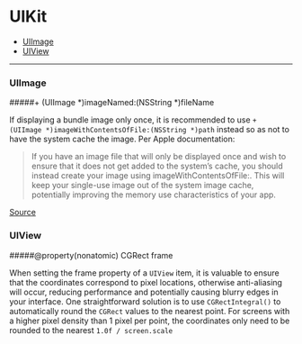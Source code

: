 # UIKit

- [UIImage](#uiimage)
- [UIView](#uiview)

---

### UIImage

#####+ (UIImage *)imageNamed:(NSString *)fileName

If displaying a bundle image only once, it is recommended to use `+ (UIImage *)imageWithContentsOfFile:(NSString *)path` instead so as not to have the system cache the image. Per Apple documentation:
> If you have an image file that will only be displayed once and wish to ensure that it does not get added to the system’s cache, you should instead create your image using imageWithContentsOfFile:. This will keep your single-use image out of the system image cache, potentially improving the memory use characteristics of your app.

[Source](https://developer.apple.com/library/ios/documentation/uikit/reference/UIImage_Class/Reference/Reference.html#//apple_ref/occ/clm/UIImage/imageNamed:)

### UIView

#####@property(nonatomic) CGRect frame

When setting the frame property of a `UIView` item, it is valuable to ensure that the coordinates correspond to pixel locations, otherwise anti-aliasing will occur, reducing performance and potentially causing blurry edges in your interface. One straightforward solution is to use `CGRectIntegral()` to automatically round the `CGRect` values to the nearest point. For screens with a higher pixel density than 1 pixel per point, the coordinates only need to be rounded to the nearest `1.0f / screen.scale`
